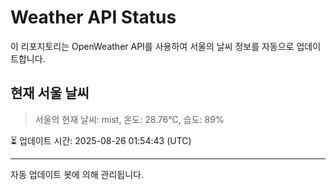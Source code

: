 
# Weather API Status

이 리포지토리는 OpenWeather API를 사용하여 서울의 날씨 정보를 자동으로 업데이트합니다.

## 현재 서울 날씨
> 서울의 현재 날씨: mist, 온도: 28.76°C, 습도: 89%

⏳ 업데이트 시간: 2025-08-26 01:54:43 (UTC)

---
자동 업데이트 봇에 의해 관리됩니다.

